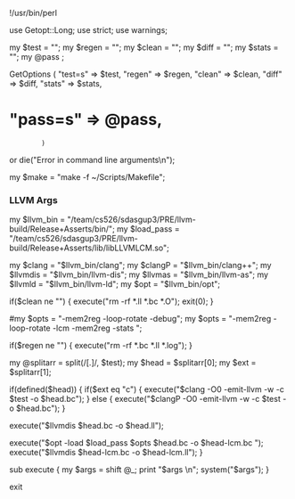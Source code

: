 !/usr/bin/perl

use Getopt::Long;
use strict;
use warnings;

my $test = "";
my $regen = "";
my $clean = "";
my $diff = "";
my $stats = "";
my @pass ;

GetOptions (
            "test=s"    => \$test, 
            "regen"    => \$regen, 
            "clean"    => \$clean, 
            "diff"    => \$diff, 
            "stats"    => \$stats, 
#            "pass=s"    => \@pass, 
            ) 
 or die("Error in command line arguments\n");

my $make        = "make -f ~/Scripts/Makefile"; 

###  LLVM Args
my $llvm_bin  = "/team/cs526/sdasgup3/PRE/llvm-build/Release+Asserts/bin/";
my $load_pass  = "/team/cs526/sdasgup3/PRE/llvm-build/Release+Asserts/lib/libLLVMLCM.so"; 


my $clang       = "$llvm_bin/clang";
my $clangP       = "$llvm_bin/clang++";
my $llvmdis     = "$llvm_bin/llvm-dis";
my $llvmas      = "$llvm_bin/llvm-as";
my $llvmld      = "$llvm_bin/llvm-ld";
my $opt         = "$llvm_bin/opt";

if($clean ne "") {
  execute("rm -rf *.ll *.bc *.O");
  exit(0);
}

#my $opts = "-mem2reg -loop-rotate  -debug";
my $opts = "-mem2reg -loop-rotate -lcm -mem2reg -stats ";

if($regen ne "") {
  execute("rm -rf *.bc *.ll *.log");
}

my @splitarr = split(/[.]/, $test);
my $head = $splitarr[0];
my $ext = $splitarr[1];

if(defined($head)) {
  if($ext eq "c") {
    execute("$clang -O0 -emit-llvm -w -c $test -o $head.bc");
  } else {
    execute("$clangP -O0 -emit-llvm -w -c $test -o $head.bc");
  }

  execute("$llvmdis $head.bc -o $head.ll");

  execute("$opt -load $load_pass $opts  $head.bc -o  $head-lcm.bc ");
  execute("$llvmdis $head-lcm.bc -o $head-lcm.ll");
}

sub execute {
  my $args = shift @_;
  print "$args \n";
  system("$args");
}

exit

